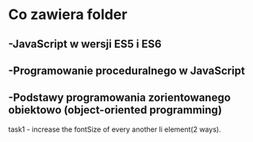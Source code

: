 # Co zawiera folder
## -JavaScript w wersji ES5 i ES6
## -Programowanie proceduralnego w JavaScript
## -Podstawy programowania zorientowanego obiektowo (object-oriented programming)

task1 - increase the fontSize of every another li element(2 ways).
  
